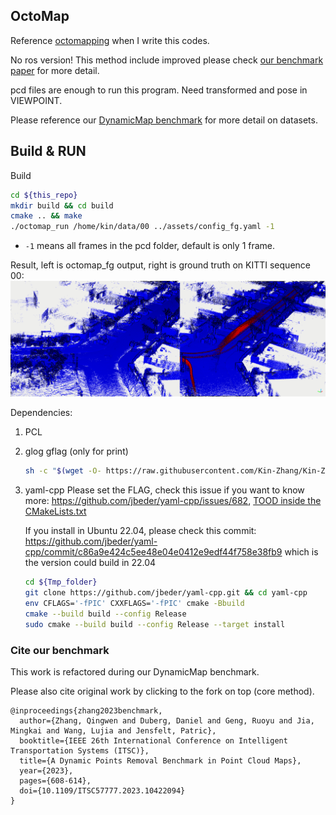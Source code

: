 OctoMap
---

Reference [octomapping](https://github.com/OctoMap/octomap_mapping) when I write this codes.

No ros version! This method include improved please check [our benchmark paper](https://arxiv.org/abs/2307.07260) for more detail.

pcd files are enough to run this program. Need transformed and pose in VIEWPOINT. 

Please reference our [DynamicMap benchmark](https://github.com/KTH-RPL/DynamicMap_Benchmark) for more detail on datasets.

## Build & RUN

Build
```bash
cd ${this_repo}
mkdir build && cd build
cmake .. && make
./octomap_run /home/kin/data/00 ../assets/config_fg.yaml -1
```
- `-1` means all frames in the pcd folder, default is only 1 frame.

Result, left is octomap_fg output, right is ground truth on KITTI sequence 00:
![](assets/imgs/demo.png)

Dependencies:
1. PCL

2. glog gflag (only for print)
   
    ```bash
    sh -c "$(wget -O- https://raw.githubusercontent.com/Kin-Zhang/Kin-Zhang/main/Dockerfiles/latest_glog_gflag.sh)"
    ```

3. yaml-cpp
    Please set the FLAG, check this issue if you want to know more: https://github.com/jbeder/yaml-cpp/issues/682, [TOOD inside the CMakeLists.txt](https://github.com/jbeder/yaml-cpp/issues/566)

    If you install in Ubuntu 22.04, please check this commit: https://github.com/jbeder/yaml-cpp/commit/c86a9e424c5ee48e04e0412e9edf44f758e38fb9 which is the version could build in 22.04

    ```sh
    cd ${Tmp_folder}
    git clone https://github.com/jbeder/yaml-cpp.git && cd yaml-cpp
    env CFLAGS='-fPIC' CXXFLAGS='-fPIC' cmake -Bbuild
    cmake --build build --config Release
    sudo cmake --build build --config Release --target install
    ```
    
### Cite our benchmark
This work is refactored during our DynamicMap benchmark. 

Please also cite original work by clicking to the fork on top (core method).

```
@inproceedings{zhang2023benchmark,
  author={Zhang, Qingwen and Duberg, Daniel and Geng, Ruoyu and Jia, Mingkai and Wang, Lujia and Jensfelt, Patric},
  booktitle={IEEE 26th International Conference on Intelligent Transportation Systems (ITSC)}, 
  title={A Dynamic Points Removal Benchmark in Point Cloud Maps}, 
  year={2023},
  pages={608-614},
  doi={10.1109/ITSC57777.2023.10422094}
}
```